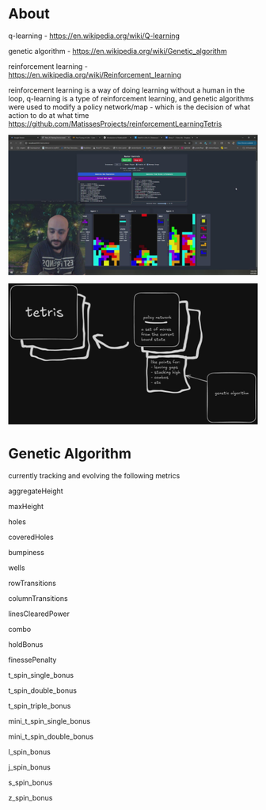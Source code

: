 # About 
q-learning - https://en.wikipedia.org/wiki/Q-learning

genetic algorithm - https://en.wikipedia.org/wiki/Genetic_algorithm

reinforcement learning - https://en.wikipedia.org/wiki/Reinforcement_learning

reinforcement learning is a way of doing learning without a human in the loop, q-learning is a type of reinforcement learning, and genetic algorithms were used to modify a policy network/map - which is the decision of what action to do at what time
https://github.com/MatissesProjects/reinforcementLearningTetris

![machineLearning](machineLearningTetris.jpg)

![layout](currentLayout.png)

# Genetic Algorithm
currently tracking and evolving the following metrics

aggregateHeight

maxHeight

holes

coveredHoles

bumpiness

wells

rowTransitions

columnTransitions

linesClearedPower

combo

holdBonus

finessePenalty

t_spin_single_bonus

t_spin_double_bonus

t_spin_triple_bonus

mini_t_spin_single_bonus

mini_t_spin_double_bonus

l_spin_bonus

j_spin_bonus

s_spin_bonus

z_spin_bonus